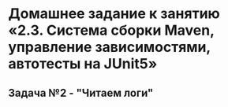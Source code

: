 # Домашнее задание к занятию «2.3. Система сборки Maven, управление зависимостями, автотесты на JUnit5»

## Задача №2 - "Читаем логи"